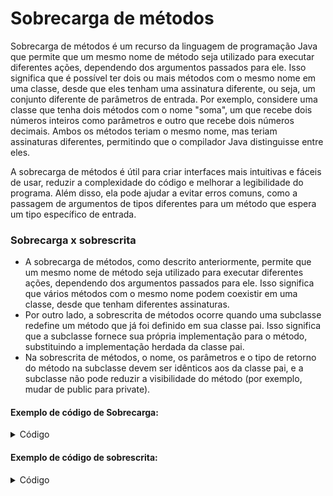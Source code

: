 # Sobrecarga de métodos

Sobrecarga de métodos é um recurso da linguagem de programação Java que permite que um mesmo nome de método seja utilizado para executar diferentes ações, dependendo dos argumentos passados para ele. Isso significa que é possível ter dois ou mais métodos com o mesmo nome em uma classe, desde que eles tenham uma assinatura diferente, ou seja, um conjunto diferente de parâmetros de entrada. Por exemplo, considere uma classe que tenha dois métodos com o nome "soma", um que recebe dois números inteiros como parâmetros e outro que recebe dois números decimais. Ambos os métodos teriam o mesmo nome, mas teriam assinaturas diferentes, permitindo que o compilador Java distinguisse entre eles. 

A sobrecarga de métodos é útil para criar interfaces mais intuitivas e fáceis de usar, reduzir a complexidade do código e melhorar a legibilidade do programa. Além disso, ela pode ajudar a evitar erros comuns, como a passagem de argumentos de tipos diferentes para um método que espera um tipo específico de entrada.

### Sobrecarga x sobrescrita
- A sobrecarga de métodos, como descrito anteriormente, permite que um mesmo nome de método seja utilizado para executar diferentes ações, dependendo dos argumentos passados para ele. Isso significa que vários métodos com o mesmo nome podem coexistir em uma classe, desde que tenham diferentes assinaturas.
- Por outro lado, a sobrescrita de métodos ocorre quando uma subclasse redefine um método que já foi definido em sua classe pai. Isso significa que a subclasse fornece sua própria implementação para o método, substituindo a implementação herdada da classe pai.
- Na sobrescrita de métodos, o nome, os parâmetros e o tipo de retorno do método na subclasse devem ser idênticos aos da classe pai, e a subclasse não pode reduzir a visibilidade do método (por exemplo, mudar de public para private).

#### Exemplo de código de Sobrecarga:
<details>
<summary>Código</summary>

```java
public class ExemploSobrecarga {

    public static void main(String[] args) {
        int somaInteiros = soma(2, 3);
        System.out.println("A soma dos inteiros é: " + somaInteiros);

        double somaDecimais = soma(2.5, 3.7);
        System.out.println("A soma dos decimais é: " + somaDecimais);
    }

    // Método de sobrecarga para soma de inteiros
    public static int soma(int a, int b) {
        int resultado = a + b;
        return resultado;
    }

    // Método de sobrecarga para soma de decimais
    public static double soma(double a, double b) {
        double resultado = a + b;
        return resultado;
    }
}
```

</details>


#### Exemplo de código de sobrescrita:
<details>
<summary>Código</summary>

```java
class Animal {
    public void fazerBarulho() {
        System.out.println("O animal faz algum barulho.");
    }
}

class Cachorro extends Animal {
    @Override
    public void fazerBarulho() {
        System.out.println("O cachorro faz 'Au Au!'");
    }
}

public class ExemploSobrescrita {
    public static void main(String[] args) {
        Animal animal = new Animal();
        animal.fazerBarulho(); // Saída: O animal faz algum barulho.

        Cachorro cachorro = new Cachorro();
        cachorro.fazerBarulho(); // Saída: O cachorro faz 'Au Au!'
    }
}
```

</details>

